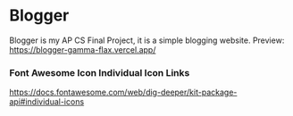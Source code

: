 # Blogger
Blogger is my AP CS Final Project, it is a simple blogging website.
Preview: https://blogger-gamma-flax.vercel.app/

### Font Awesome Icon Individual Icon Links
https://docs.fontawesome.com/web/dig-deeper/kit-package-api#individual-icons
